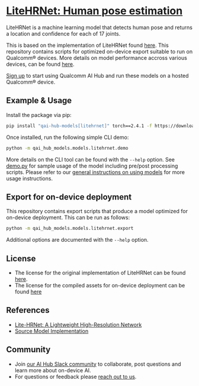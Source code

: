 # [LiteHRNet: Human pose estimation](https://aihub.qualcomm.com/models/litehrnet)

LiteHRNet is a machine learning model that detects human pose and returns a location and confidence for each of 17 joints.

This is based on the implementation of LiteHRNet found [here](https://github.com/HRNet/Lite-HRNet). This repository contains scripts for optimized on-device
export suitable to run on Qualcomm® devices. More details on model performance
accross various devices, can be found [here](https://aihub.qualcomm.com/models/litehrnet).

[Sign up](https://myaccount.qualcomm.com/signup) to start using Qualcomm AI Hub and run these models on a hosted Qualcomm® device.




## Example & Usage

Install the package via pip:
```bash
pip install "qai-hub-models[litehrnet]" torch==2.4.1 -f https://download.openmmlab.com/mmcv/dist/cpu/torch2.4/index.html -f https://qaihub-public-python-wheels.s3.us-west-2.amazonaws.com/index.html
```


Once installed, run the following simple CLI demo:

```bash
python -m qai_hub_models.models.litehrnet.demo
```
More details on the CLI tool can be found with the `--help` option. See
[demo.py](demo.py) for sample usage of the model including pre/post processing
scripts. Please refer to our [general instructions on using
models](../../../#getting-started) for more usage instructions.

## Export for on-device deployment

This repository contains export scripts that produce a model optimized for
on-device deployment. This can be run as follows:

```bash
python -m qai_hub_models.models.litehrnet.export
```
Additional options are documented with the `--help` option.


## License
* The license for the original implementation of LiteHRNet can be found
  [here](https://github.com/HRNet/Lite-HRNet/blob/hrnet/LICENSE).
* The license for the compiled assets for on-device deployment can be found [here](https://qaihub-public-assets.s3.us-west-2.amazonaws.com/qai-hub-models/Qualcomm+AI+Hub+Proprietary+License.pdf)


## References
* [Lite-HRNet: A Lightweight High-Resolution Network](https://arxiv.org/abs/2104.06403)
* [Source Model Implementation](https://github.com/HRNet/Lite-HRNet)



## Community
* Join [our AI Hub Slack community](https://aihub.qualcomm.com/community/slack) to collaborate, post questions and learn more about on-device AI.
* For questions or feedback please [reach out to us](mailto:ai-hub-support@qti.qualcomm.com).

